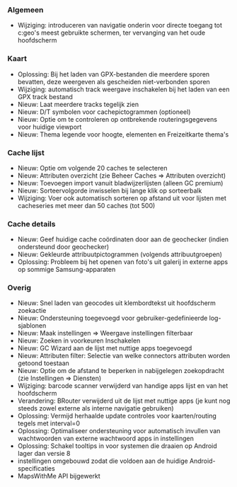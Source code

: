 ### Algemeen
- Wijziging: introduceren van navigatie onderin voor directe toegang tot c:geo's meest gebruikte schermen, ter vervanging van het oude hoofdscherm

### Kaart
- Oplossing: Bij het laden van GPX-bestanden die meerdere sporen bevatten, deze weergeven als gescheiden niet-verbonden sporen
- Wijziging: automatisch track weergave inschakelen bij het laden van een GPX track bestand
- Nieuw: Laat meerdere tracks tegelijk zien
- Nieuw: D/T symbolen voor cachepictogrammen (optioneel)
- Nieuw: Optie om te controleren op ontbrekende routeringsgegevens voor huidige viewport
- Nieuw: Thema legende voor hoogte, elementen en Freizeitkarte thema's

### Cache lijst
- Nieuw: Optie om volgende 20 caches te selecteren
- Nieuw: Attributen overzicht (zie Beheer Caches => Attributen overzicht)
- Nieuw: Toevoegen import vanuit bladwijzerlijsten (alleen GC premium)
- Nieuw: Sorteervolgorde inwisselen bij lange klik op sorteerbalk
- Wijziging: Voer ook automatisch sorteren op afstand uit voor lijsten met cacheseries met meer dan 50 caches (tot 500)

### Cache details
- Nieuw: Geef huidige cache coördinaten door aan de geochecker (indien ondersteund door geochecker)
- Nieuw: Gekleurde attribuutpictogrammen (volgends attribuutgroepen)
- Oplossing: Probleem bij het openen van foto's uit galerij in externe apps op sommige Samsung-apparaten

### Overig
- Nieuw: Snel laden van geocodes uit klembordtekst uit hoofdscherm zoekactie
- Nieuw: Ondersteuning toegevoegd voor gebruiker-gedefinieerde log-sjablonen
- Nieuw: Maak instellingen => Weergave instellingen filterbaar
- Nieuw: Zoeken in voorkeuren Inschakelen
- Nieuw: GC Wizard aan de lijst met nuttige apps toegevoegd
- Nieuw: Attributen filter: Selectie van welke connectors attributen worden getoond toestaan
- Nieuw: Optie om de afstand te beperken in nabijgelegen zoekopdracht (zie Instellingen => Diensten)
- Wijziging: barcode scanner verwijderd van handige apps lijst en van het hoofdscherm
- Verandering: BRouter verwijderd uit de lijst met nuttige apps (je kunt nog steeds zowel externe als interne navigatie gebruiken)
- Oplossing: Vermijd herhaalde update controles voor kaarten/routing tegels met interval=0
- Oplossing: Optimaliseer ondersteuning voor automatisch invullen van wachtwoorden van externe wachtwoord apps in instellingen
- Oplossing: Schakel tooltips in voor systemen die draaien op Android lager dan versie 8
- instellingen omgebouwd zodat die voldoen aan de huidige Android-specificaties
- MapsWithMe API bijgewerkt
